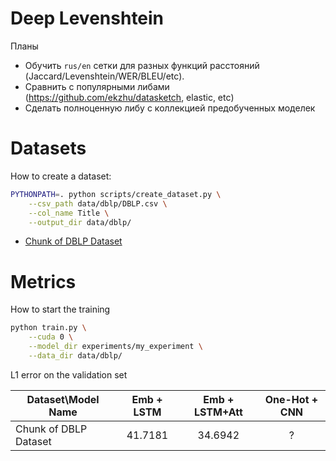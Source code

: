 # Deep Levenshtein

Планы

* Обучить `rus/en` сетки для разных функций расстояний (Jaccard/Levenshtein/WER/BLEU/etc).
* Сравнить с популярными либами (https://github.com/ekzhu/datasketch, elastic, etc)
* Сделать полноценную либу с коллекцией предобученных моделек


# Datasets

How to create a dataset:
```bash
PYTHONPATH=. python scripts/create_dataset.py \
    --csv_path data/dblp/DBLP.csv \
    --col_name Title \
    --output_dir data/dblp/
```

* [Chunk of DBLP Dataset](https://www.kaggle.com/jakboss/chunk-of-dblp-dataset)


# Metrics

How to start the training

```bash
python train.py \
    --cuda 0 \
    --model_dir experiments/my_experiment \
    --data_dir data/dblp/
```


L1 error on the validation set

| Dataset\Model Name 	| Emb + LSTM |Emb + LSTM+Att| One-Hot + CNN |
|--------------------	|:----------:|:--------:	|:---------:	|
| Chunk of DBLP Dataset | 41.7181 	 |  34.6942 	|  ?         	|